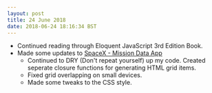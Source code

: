 ```yaml
---
layout: post
title: 24 June 2018 
date: 2018-06-24 18:16:34 BST
---
```

+ Continued reading through Eloquent JavaScript 3rd Edition Book.
+ Made some updates to [SpaceX - Mission Data App](https://jackwebdev.github.io/SpaceX-Mission-Data)
  - Continued to DRY (Don't repeat yourself) up my code. Created seperate closure functions for generating HTML grid items.
  - Fixed grid overlapping on small devices.
  - Made some tweaks to the CSS style.
